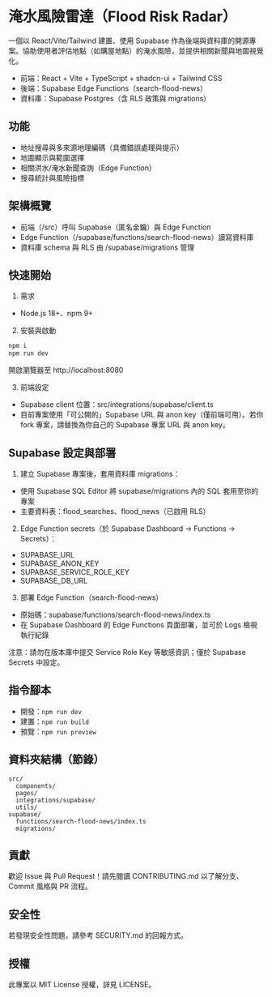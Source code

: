 # 淹水風險雷達（Flood Risk Radar）

一個以 React/Vite/Tailwind 建置、使用 Supabase 作為後端與資料庫的開源專案。協助使用者評估地點（如購屋地點）的淹水風險，並提供相關新聞與地圖視覺化。


- 前端：React + Vite + TypeScript + shadcn-ui + Tailwind CSS
- 後端：Supabase Edge Functions（search-flood-news）
- 資料庫：Supabase Postgres（含 RLS 政策與 migrations）

## 功能
- 地址搜尋與多來源地理編碼（具備錯誤處理與提示）
- 地圖顯示與範圍選擇
- 相關洪水/淹水新聞查詢（Edge Function）
- 搜尋統計與風險指標

## 架構概覽
- 前端（/src）呼叫 Supabase（匿名金鑰）與 Edge Function
- Edge Function（/supabase/functions/search-flood-news）讀寫資料庫
- 資料庫 schema 與 RLS 由 /supabase/migrations 管理

## 快速開始
1) 需求
- Node.js 18+、npm 9+

2) 安裝與啟動
```bash
npm i
npm run dev
```
開啟瀏覽器至 http://localhost:8080

3) 前端設定
- Supabase client 位置：src/integrations/supabase/client.ts
- 目前專案使用「可公開的」Supabase URL 與 anon key（僅前端可用）。若你 fork 專案，請替換為你自己的 Supabase 專案 URL 與 anon key。

## Supabase 設定與部署
1) 建立 Supabase 專案後，套用資料庫 migrations：
- 使用 Supabase SQL Editor 將 supabase/migrations 內的 SQL 套用至你的專案
- 主要資料表：flood_searches、flood_news（已啟用 RLS）

2) Edge Function secrets（於 Supabase Dashboard → Functions → Secrets）：
- SUPABASE_URL
- SUPABASE_ANON_KEY
- SUPABASE_SERVICE_ROLE_KEY
- SUPABASE_DB_URL

3) 部署 Edge Function（search-flood-news）
- 原始碼：supabase/functions/search-flood-news/index.ts
- 在 Supabase Dashboard 的 Edge Functions 頁面部署，並可於 Logs 檢視執行紀錄

注意：請勿在版本庫中提交 Service Role Key 等敏感資訊；僅於 Supabase Secrets 中設定。

## 指令腳本
- 開發：`npm run dev`
- 建置：`npm run build`
- 預覽：`npm run preview`

## 資料夾結構（節錄）
```
src/
  components/
  pages/
  integrations/supabase/
  utils/
supabase/
  functions/search-flood-news/index.ts
  migrations/
```

## 貢獻
歡迎 Issue 與 Pull Request！請先閱讀 CONTRIBUTING.md 以了解分支、Commit 風格與 PR 流程。

## 安全性
若發現安全性問題，請參考 SECURITY.md 的回報方式。

## 授權
此專案以 MIT License 授權，詳見 LICENSE。

